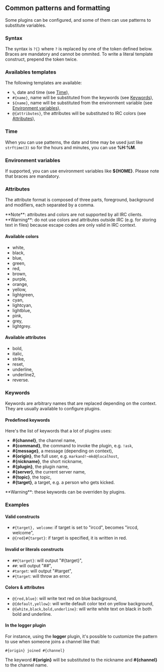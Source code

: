 ## Common patterns and formatting

Some plugins can be configured, and some of them can use patterns to substitute variables.

### Syntax

The syntax is `?{}` where `?` is replaced by one of the token defined below. Braces are mandatory and cannot be ommited.
To write a literal template construct, prepend the token twice.

### Availables templates

The following templates are available:

  - `%`, date and time (see [Time](#time)),
  - `#{name}`, name will be substituted from the keywords (see [Keywords](#keywords)),
  - `${name}`, name will be substituted from the environment variable (see [Environment variables](#environment-variables)),
  - `@{attributes}`, the attributes will be substituted to IRC colors (see [Attributes](#attributes)),

### Time

When you can use patterns, the date and time may be used just like `strftime(3)` so for the hours and minutes,
you can use **%H:%M**.

### Environment variables

If supported, you can use environment variables like **${HOME}**. Please note that braces are mandatory.

### Attributes

The attribute format is composed of three parts, foreground, background and modifiers, each separated by a comma.

<div class="alert alert-info" role="alert">
**Note**: attributes and colors are not supported by all IRC clients.
</div>

<div class="alert alert-warning" role="alert">
**Warning**: do not use colors and attributes outside IRC (e.g. for storing text in files) because escape codes are
only valid in IRC context.
</div>

#### Available colors

  - white,
  - black,
  - blue,
  - green,
  - red,
  - brown,
  - purple,
  - orange,
  - yellow,
  - lightgreen,
  - cyan,
  - lightcyan,
  - lightblue,
  - pink,
  - grey,
  - lightgrey.

#### Available attributes

  - bold,
  - italic,
  - strike,
  - reset,
  - underline,
  - underline2,
  - reverse.

### Keywords

Keywords are arbitrary names that are replaced depending on the context. They are usually available to configure
plugins.

#### Predefined keywords

Here's the list of keywords that a lot of plugins uses:

  - **#{channel}**, the channel name,
  - **#{command}**, the command to invoke the plugin, e.g. `!ask`,
  - **#{message}**, a message (depending on context),
  - **#{origin}**, the full user, e.g. `markand!~mkd@localhost`,
  - **#{nickname}**, the short nickname,
  - **#{plugin}**, the plugin name,
  - **#{server}**, the current server name,
  - **#{topic}**, the topic,
  - **#{target}**, a target, e.g. a person who gets kicked.

<div class="alert alert-info" role="alert">
**Warning**: these keywords can be overriden by plugins.
</div>

### Examples

#### Valid constructs

  - `#{target}, welcome`: if target is set to "irccd", becomes "irccd, welcome",
  - `@{red}#{target}`: if target is specified, it is written in red.

#### Invalid or literals constructs

  - `##{target}`: will output "#{target}",
  - `##`: will output "##",
  - `#target`: will output "#target",
  - `#{target`: will throw an error.

#### Colors & attributes

  - `@{red,blue}`: will write text red on blue background,
  - `@{default,yellow}`: will write default color text on yellow background,
  - `@{white,black,bold,underline}`: will write white text on black in both bold and underline.

#### In the logger plugin

For instance, using the **logger** plugin, it's possible to customize the pattern to use when someone joins a channel
like that:

````nohighlight
#{origin} joined #{channel}
````

The keyword **#{origin}** will be substituted to the nickname and **#{channel}** to the channel name.
